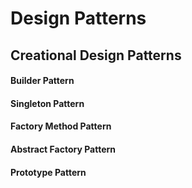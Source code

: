 # Design Patterns

## Creational Design Patterns
#### Builder Pattern
#### Singleton Pattern
#### Factory Method Pattern
#### Abstract Factory Pattern
#### Prototype Pattern
